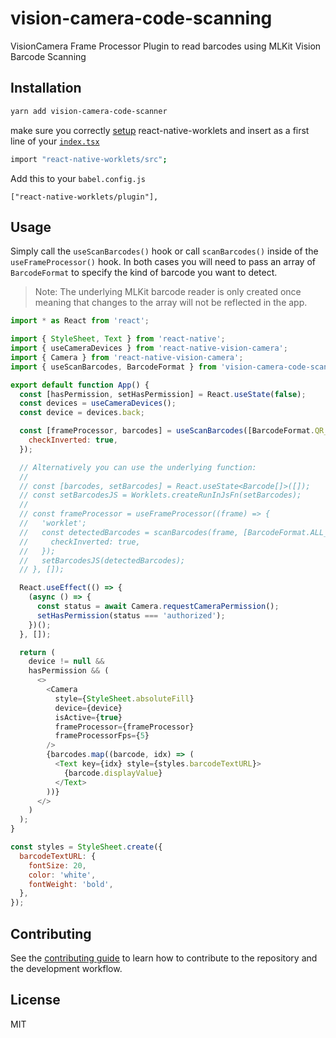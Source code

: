# vision-camera-code-scanning

VisionCamera Frame Processor Plugin to read barcodes using MLKit Vision Barcode Scanning

## Installation

```sh
yarn add vision-camera-code-scanner
```

make sure you correctly [setup](https://github.com/chrfalch/react-native-worklets) react-native-worklets and insert as a first line of your [`index.tsx`](https://github.com/rodgomesc/vision-camera-code-scanner/blob/1409a8afd02328a26e336036493b2d6ef8441359/example/index.tsx#L1)

```sh
import "react-native-worklets/src";
```

Add this to your `babel.config.js`

```
["react-native-worklets/plugin"],
```

## Usage

Simply call the `useScanBarcodes()` hook or call `scanBarcodes()` inside of the `useFrameProcessor()` hook. In both cases you will need to pass an array of `BarcodeFormat` to specify the kind of barcode you want to detect.

> Note: The underlying MLKit barcode reader is only created once meaning that changes to the array will not be reflected in the app.

```js
import * as React from 'react';

import { StyleSheet, Text } from 'react-native';
import { useCameraDevices } from 'react-native-vision-camera';
import { Camera } from 'react-native-vision-camera';
import { useScanBarcodes, BarcodeFormat } from 'vision-camera-code-scanner';

export default function App() {
  const [hasPermission, setHasPermission] = React.useState(false);
  const devices = useCameraDevices();
  const device = devices.back;

  const [frameProcessor, barcodes] = useScanBarcodes([BarcodeFormat.QR_CODE], {
    checkInverted: true,
  });

  // Alternatively you can use the underlying function:
  //
  // const [barcodes, setBarcodes] = React.useState<Barcode[]>([]);
  // const setBarcodesJS = Worklets.createRunInJsFn(setBarcodes);
  //
  // const frameProcessor = useFrameProcessor((frame) => {
  //   'worklet';
  //   const detectedBarcodes = scanBarcodes(frame, [BarcodeFormat.ALL_FORMATS], {
  //     checkInverted: true,
  //   });
  //   setBarcodesJS(detectedBarcodes);
  // }, []);

  React.useEffect(() => {
    (async () => {
      const status = await Camera.requestCameraPermission();
      setHasPermission(status === 'authorized');
    })();
  }, []);

  return (
    device != null &&
    hasPermission && (
      <>
        <Camera
          style={StyleSheet.absoluteFill}
          device={device}
          isActive={true}
          frameProcessor={frameProcessor}
          frameProcessorFps={5}
        />
        {barcodes.map((barcode, idx) => (
          <Text key={idx} style={styles.barcodeTextURL}>
            {barcode.displayValue}
          </Text>
        ))}
      </>
    )
  );
}

const styles = StyleSheet.create({
  barcodeTextURL: {
    fontSize: 20,
    color: 'white',
    fontWeight: 'bold',
  },
});
```

## Contributing

See the [contributing guide](CONTRIBUTING.md) to learn how to contribute to the repository and the development workflow.

## License

MIT
